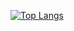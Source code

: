 <!-- [![Anurag's GitHub stats](https://github-readme-stats.vercel.app/api?username=JulianBiancardi&count_private=true&include_all_commits=true&show_icons=true&// title_color=fff&text_color=fff&icon_color=ffba50&bg_color=30,434f5d,34b4b0)](https://github.com/anuraghazra/github-readme-stats)-->

[![Top Langs](https://github-readme-stats.vercel.app/api/top-langs/?username=JulianBiancardi&exclude_repo=Organizacion-de-Datos-75.06&langs_count=10&count_private=true&include_all_commits=true)](https://github.com/anuraghazra/github-readme-stats)
